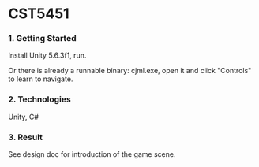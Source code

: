 # CST5451

### 1. Getting Started
Install Unity 5.6.3f1, run.

Or there is already a runnable binary: cjml.exe, open it and click "Controls" to learn to navigate.

### 2. Technologies
Unity, C#


### 3. Result
See design doc for introduction of the game scene.